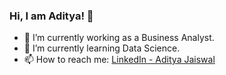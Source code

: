 ### Hi, I am Aditya! 👋

- 🔭 I’m currently working as a Business Analyst.
- 🌱 I’m currently learning Data Science.
- 📫 How to reach me: [LinkedIn - Aditya Jaiswal](https://www.linkedin.com/in/aditya-jaiswal-ba1ba1a0/)
